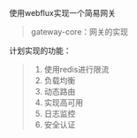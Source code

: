 使用webflux实现一个简易网关
> gateway-core：网关的实现

计划实现的功能：
> 1. 使用redis进行限流
> 2. 负载均衡
> 3. 动态路由
> 4. 实现高可用
> 5. 日志监控
> 6. 安全认证